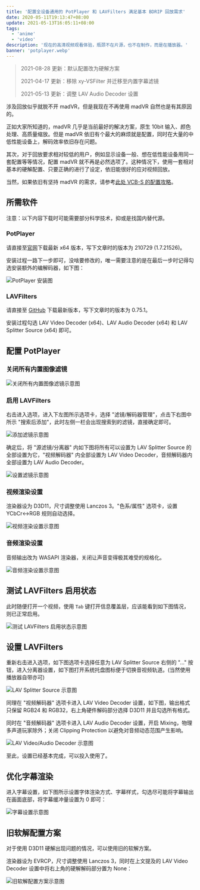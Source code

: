 ```yaml
---
title: '配置全设备通用的 PotPlayer 和 LAVFilters 满足基本 BDRIP 回放需求'
date: 2020-05-11T19:13:47+08:00
update: 2021-05-13T16:05:11+08:00
tags:
  - 'anime'
  - 'video'
description: '现在的高清视频观看体验，瓶颈不在片源，也不在制作，而是在播放器。'
banner: 'potplayer.webp'
---
```


> 2021-08-28 更新：默认配置改为硬解方案
>
> 2021-04-17 更新：移除 xy-VSFilter 并迁移至内置字幕滤镜
>
> 2021-05-13 更新：调整 LAV Audio Decoder 设置

涉及回放似乎就脱不开 madVR，但是我现在不再使用 madVR 自然也是有其原因的。

正如大家所知道的，madVR 几乎是当前最好的解决方案，原生 10bit 输入、颜色处理、高质量缩放。但是 madVR 依旧有个最大的麻烦就是配置，同时在大量的中低性能设备上，解码效率依旧存在问题。

<!--more-->

其次，对于回放要求相对较低的用户，例如显示设备一般、想在低性能设备用同一套配置等等情况，配置 madVR 就不再是必然选项了。这种情况下，使用一套相对基本的硬解配置、只要正确的进行了设定，依旧能很好的应对视频回放。

当然，如果依旧有坚持 madVR 的需求，请参考[此处 VCB-S 的配置攻略](https://vcb-s.com/archives/7228)。

## 所需软件

注意：以下内容下载时可能需要部分科学技术，抑或是找国内替代源。

### PotPlayer

请直接至[官网](https://potplayer.daum.net)下载最新 x64 版本，写下文章时的版本为 210729 (1.7.21526)。

安装过程一路下一步即可，没啥要修改的，唯一需要注意的是在最后一步时记得勾选安装额外的编解码器，如下图：

![PotPlayer 安装图](20200419203943.webp)

### LAVFilters

请直接至 [GitHub](https://github.com/Nevcairiel/LAVFilters/releases) 下载最新版本，写下文章时的版本为 0.75.1。

安装过程勾选 LAV Video Decoder (x64)、LAV Audio Decoder (x64) 和 LAV Splitter Source (x64) 即可。

## 配置 PotPlayer

### 关闭所有内置图像滤镜

![关闭所有内置图像滤镜示意图](20210828100937.webp)

### 启用 LAVFilters

右击进入选项，进入下左图所示选项卡，选择 "滤镜/解码器管理"，点击下右图中所示 "搜索后添加"，此时左侧一栏会出现搜索到的滤镜，直接确定即可。

![添加滤镜示意图](20210828101028.webp)

确定后，将 "源滤镜/分离器" 内如下图将所有可以设置为 LAV Splitter Source 的全部设置为它，"视频解码器" 内全部设置为 LAV Video Decoder，音频解码器内全部设置为 LAV Audio Decoder。

![设置滤镜示意图](20210828101148.webp)

### 视频渲染设置

渲染器设为 D3D11，尺寸调整使用 Lanczos 3。"色系/属性" 选项卡，设置 YCbCr<->RGB 规则自动选择。

![视频渲染设置示意图](20210828110012.webp)

### 音频渲染设置

音频输出改为 WASAPI 渲染器，关闭让声音变得极其难受的规格化。

![音频渲染设置示意图](20210828101937.webp)

## 测试 LAVFilters 启用状态

此时随便打开一个视频，使用 `Tab` 键打开信息覆盖层，应该能看到如下图情况，则已正常启用。

![测试 LAVFilters 启用状态示意图](20200419211847.webp)

## 设置 LAVFilters

重新右击进入选项，如下图选项卡选择任意为 LAV Splitter Source 右侧的 "..." 按钮，进入分离器设置，如下图打开系统托盘图标便于切换音视频轨道。(当然使用播放器自带亦可)

![LAV Splitter Source 示意图](20210828102128.webp)

同理在 "视频解码器" 选项卡进入 LAV Video Decoder 设置，如下图，输出格式只保留 RGB24 和 RGB32，右上角硬件解码部分选择 D3D11 并且勾选所有格式。

同时在 "音频解码器" 选项卡进入 LAV Audio Decoder 设置，开启 Mixing，物理多声道玩家除外；关闭 Clipping Protection 以避免对音频动态范围产生影响。

![LAV Video/Audio Decoder 示意图](20210828102245.webp)

至此，设置已经基本完成，可以投入使用了。

## 优化字幕渲染

进入字幕设置，如下图所示设置字体渲染方式、字幕样式，勾选尽可能将字幕输出在画面底部，将字幕缓冲量设置为 0 即可：

![字幕设置示意图](20210828102454.webp)

## 旧软解配置方案

对于使用 D3D11 硬解出现问题的情况，可以使用旧的软解方案。

渲染器设为 EVRCP，尺寸调整使用 Lanczos 3，同时在上文提及的 LAV Video Decoder 设置中将右上角的硬解解码部分置为 None：

![旧软解配置方案示意图](20210828101703.webp)
